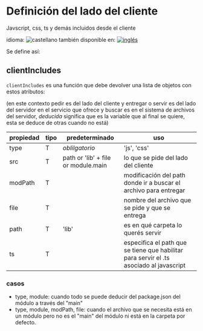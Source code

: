 <!--multilang v0 es:definicion-modulos.md en:client-side-definitions.md -->

<!--lang:es-->

# Definición del lado del cliente

Javscript, css, ts y demás incluidos desde el cliente


<!--lang:en--]

# Module definition

js, css, ts, and others

[!--lang:*-->

<!--multilang buttons-->

idioma: ![castellano](https://raw.githubusercontent.com/codenautas/multilang/master/img/lang-es.png)
también disponible en:
[![inglés](https://raw.githubusercontent.com/codenautas/multilang/master/img/lang-en.png)](client-side-definitions.md)


<!--lang:es-->

Se define así:

<!--lang:en--]

Like this:

[!--lang:*-->

## clientIncludes

<!--lang:es-->

`clientIncludes` es una función que debe devolver una lista de objetos con estos atributos:

(en este contexto pedir es del lado del cliente y entregar o servir es del lado del servidor en el servicio que ofrece y buscar es en el sistema de archivos del servidor, _deducida_ significa que es la variable que al final se quiere, esta se deduce de otras cuando no está)

propiedad         | tipo | predeterminado        | uso
------------------|------|-----------------------|----------------------------------------------------------------------------------------------
type              | T    | _oblilgatorio_        | 'js', 'css'
src               | T    | path or 'lib' + file or module.main | lo que se pide del lado del cliente
modPath           | T    |                       | modificación del path donde ir a buscar el archivo para entregar
file              | T    |                       | nombre del archivo que se pide y que se entrega
path              | T    | 'lib'                 | es en qué carpeta lo querés servir
ts                | T    |                       | especifica el path que se tiene que habilitar para servir el .ts asociado al javascript

### casos
  * type, module: cuando todo se puede deducir del package.json del módulo a través del "main"
  * type, module, modPath, file: cuando el archivo que se necesita está en un módulo pero no es el "main" del módulo ni está en la carpeta por defecto. 

<!--lang:en--]

see spanish

[!--lang:*-->